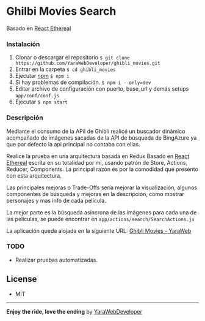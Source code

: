 # Ghilbi Movies Search

Basado en [React Ethereal](https://github.com/YaraWebDeveloper/react_ethereal)

### Instalación
1. Clonar o descargar el repositorio
`$ git clone  https://github.com/YaraWebDeveloper/ghibli_movies.git`
2. Entrar en la carpeta `$ cd ghibli_movies`
3. Ejecutar [npm](https://npmjs.com) `$ npm i`
4. Si hay problemas de compilación. `$ npm i --only=dev`
5. Editar archivo de configuración con puerto, base_url y demás setups `app/conf/conf.js`
6. Ejecutar `$ npm start`

### Descripción
Mediante el consumo de la APiI de Ghibli realicé un buscador dinámico acompañado de imágenes sacadas de la API de búsqueda de BingAzure ya que por defecto la api principal no contaba con ellas.

Realice la prueba en una arquitectura basada en Redux Basado en [React Ethereal](https://github.com/YaraWebDeveloper/react_ethereal) escrita en su totalidad por mi, usando patrón de Store, Actions, Reducer, Components. La principal razón es por la comodidad que presento con esta arquitectura.

Las principales mejoras o Trade-Offs sería mejorar la visualización, algunos componentes de búsqueda y mejoras en la descripción, como mostrar personajes y mas info de cada película.

La mejor parte es la búsqueda asíncrona de las imágenes para cada una de las películas, se puede encontrar en `app/actions/search/SearchActions.js`

La aplicación queda alojada en la siguiente URL: [Ghibli Movies - YaraWeb](https://ghibli-movies.herokuapp.com/)


### TODO
- Realizar pruebas automatizadas.


## License
- MIT

---
**Enjoy the ride, love the ending**
by [YaraWebDeveloper](https://github.com/YaraWebDeveloper/react_ethereal)
